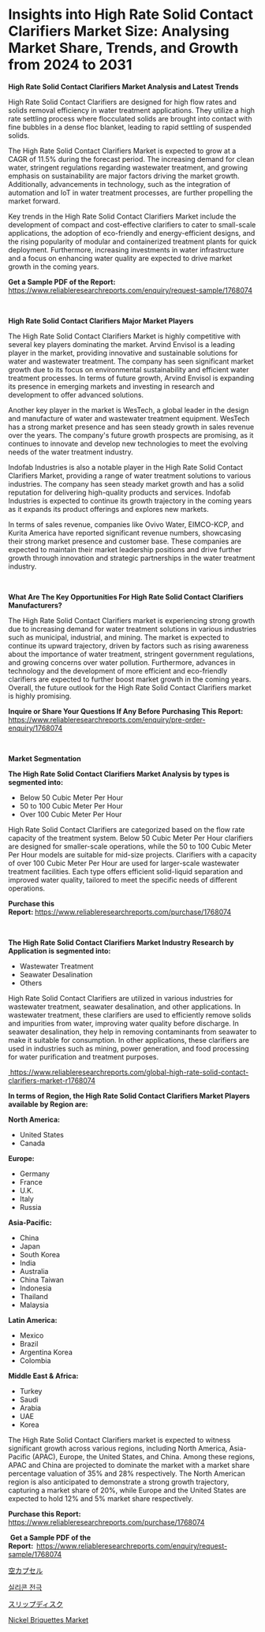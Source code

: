<p><h1>Insights into High Rate Solid Contact Clarifiers Market Size: Analysing Market Share, Trends, and Growth from 2024 to 2031</h1></p><p><strong>High Rate Solid Contact Clarifiers Market Analysis and Latest Trends</strong></p>
<p><p>High Rate Solid Contact Clarifiers are designed for high flow rates and solids removal efficiency in water treatment applications. They utilize a high rate settling process where flocculated solids are brought into contact with fine bubbles in a dense floc blanket, leading to rapid settling of suspended solids.</p><p>The High Rate Solid Contact Clarifiers Market is expected to grow at a CAGR of 11.5% during the forecast period. The increasing demand for clean water, stringent regulations regarding wastewater treatment, and growing emphasis on sustainability are major factors driving the market growth. Additionally, advancements in technology, such as the integration of automation and IoT in water treatment processes, are further propelling the market forward.</p><p>Key trends in the High Rate Solid Contact Clarifiers Market include the development of compact and cost-effective clarifiers to cater to small-scale applications, the adoption of eco-friendly and energy-efficient designs, and the rising popularity of modular and containerized treatment plants for quick deployment. Furthermore, increasing investments in water infrastructure and a focus on enhancing water quality are expected to drive market growth in the coming years.</p></p>
<p><strong>Get a Sample PDF of the Report:&nbsp;</strong> <a href="https://www.reliableresearchreports.com/enquiry/request-sample/1768074">https://www.reliableresearchreports.com/enquiry/request-sample/1768074</a></p>
<p>&nbsp;</p>
<p><strong>High Rate Solid Contact Clarifiers Major Market Players</strong></p>
<p><p>The High Rate Solid Contact Clarifiers Market is highly competitive with several key players dominating the market. Arvind Envisol is a leading player in the market, providing innovative and sustainable solutions for water and wastewater treatment. The company has seen significant market growth due to its focus on environmental sustainability and efficient water treatment processes. In terms of future growth, Arvind Envisol is expanding its presence in emerging markets and investing in research and development to offer advanced solutions.</p><p>Another key player in the market is WesTech, a global leader in the design and manufacture of water and wastewater treatment equipment. WesTech has a strong market presence and has seen steady growth in sales revenue over the years. The company's future growth prospects are promising, as it continues to innovate and develop new technologies to meet the evolving needs of the water treatment industry.</p><p>Indofab Industries is also a notable player in the High Rate Solid Contact Clarifiers Market, providing a range of water treatment solutions to various industries. The company has seen steady market growth and has a solid reputation for delivering high-quality products and services. Indofab Industries is expected to continue its growth trajectory in the coming years as it expands its product offerings and explores new markets.</p><p>In terms of sales revenue, companies like Ovivo Water, EIMCO-KCP, and Kurita America have reported significant revenue numbers, showcasing their strong market presence and customer base. These companies are expected to maintain their market leadership positions and drive further growth through innovation and strategic partnerships in the water treatment industry.</p></p>
<p>&nbsp;</p>
<p><strong>What Are The Key Opportunities For High Rate Solid Contact Clarifiers Manufacturers?</strong></p>
<p><p>The High Rate Solid Contact Clarifiers market is experiencing strong growth due to increasing demand for water treatment solutions in various industries such as municipal, industrial, and mining. The market is expected to continue its upward trajectory, driven by factors such as rising awareness about the importance of water treatment, stringent government regulations, and growing concerns over water pollution. Furthermore, advances in technology and the development of more efficient and eco-friendly clarifiers are expected to further boost market growth in the coming years. Overall, the future outlook for the High Rate Solid Contact Clarifiers market is highly promising.</p></p>
<p><strong>Inquire or Share Your Questions If Any Before Purchasing This Report:</strong> <a href="https://www.reliableresearchreports.com/enquiry/pre-order-enquiry/1768074">https://www.reliableresearchreports.com/enquiry/pre-order-enquiry/1768074</a></p>
<p>&nbsp;</p>
<p><strong>Market Segmentation</strong></p>
<p><strong>The High Rate Solid Contact Clarifiers Market Analysis by types is segmented into:</strong></p>
<p><ul><li>Below 50 Cubic Meter Per Hour</li><li>50 to 100 Cubic Meter Per Hour</li><li>Over 100 Cubic Meter Per Hour</li></ul></p>
<p><p>High Rate Solid Contact Clarifiers are categorized based on the flow rate capacity of the treatment system. Below 50 Cubic Meter Per Hour clarifiers are designed for smaller-scale operations, while the 50 to 100 Cubic Meter Per Hour models are suitable for mid-size projects. Clarifiers with a capacity of over 100 Cubic Meter Per Hour are used for larger-scale wastewater treatment facilities. Each type offers efficient solid-liquid separation and improved water quality, tailored to meet the specific needs of different operations.</p></p>
<p><strong>Purchase this Report:&nbsp;</strong><a href="https://www.reliableresearchreports.com/purchase/1768074">https://www.reliableresearchreports.com/purchase/1768074</a></p>
<p>&nbsp;</p>
<p><strong>The High Rate Solid Contact Clarifiers Market Industry Research by Application is segmented into:</strong></p>
<p><ul><li>Wastewater Treatment</li><li>Seawater Desalination</li><li>Others</li></ul></p>
<p><p>High Rate Solid Contact Clarifiers are utilized in various industries for wastewater treatment, seawater desalination, and other applications. In wastewater treatment, these clarifiers are used to efficiently remove solids and impurities from water, improving water quality before discharge. In seawater desalination, they help in removing contaminants from seawater to make it suitable for consumption. In other applications, these clarifiers are used in industries such as mining, power generation, and food processing for water purification and treatment purposes.</p></p>
<p><a href="https://www.reliableresearchreports.com/global-high-rate-solid-contact-clarifiers-market-r1768074">&nbsp;https://www.reliableresearchreports.com/global-high-rate-solid-contact-clarifiers-market-r1768074</a></p>
<p><strong>In terms of Region, the High Rate Solid Contact Clarifiers Market Players available by Region are:</strong></p>
<p>
    <p> <strong> North America: </strong>
        <ul>
            <li>United States</li>
            <li>Canada</li>
        </ul>
        </p> 
    <p> <strong> Europe: </strong>
        <ul>
            <li>Germany</li>
            <li>France</li>
            <li>U.K.</li>
            <li>Italy</li>
            <li>Russia</li>
        </ul>
        </p> 
    <p> <strong> Asia-Pacific: </strong>
        <ul>
            <li>China</li>
            <li>Japan</li>
            <li>South Korea</li>
            <li>India</li>
            <li>Australia</li>
            <li>China Taiwan</li>
            <li>Indonesia</li>
            <li>Thailand</li>
            <li>Malaysia</li>
        </ul>
        </p> 
    <p> <strong> Latin America: </strong>
        <ul>
            <li>Mexico</li>
            <li>Brazil</li>
            <li>Argentina Korea</li>
            <li>Colombia</li>
        </ul>
        </p> 
    <p> <strong> Middle East & Africa: </strong>
        <ul>
            <li>Turkey</li>
            <li>Saudi</li>
            <li>Arabia</li>
            <li>UAE</li>
            <li>Korea</li>
        </ul>
    </p>
    </p>
<p><p>The High Rate Solid Contact Clarifiers market is expected to witness significant growth across various regions, including North America, Asia-Pacific (APAC), Europe, the United States, and China. Among these regions, APAC and China are projected to dominate the market with a market share percentage valuation of 35% and 28% respectively. The North American region is also anticipated to demonstrate a strong growth trajectory, capturing a market share of 20%, while Europe and the United States are expected to hold 12% and 5% market share respectively.</p></p>
<p><strong>Purchase this Report: </strong><a href="https://www.reliableresearchreports.com/purchase/1768074">https://www.reliableresearchreports.com/purchase/1768074</a></p>
<p>&nbsp;<strong>Get a Sample PDF of the Report:&nbsp;&nbsp;</strong><a href="https://www.reliableresearchreports.com/enquiry/request-sample/1768074">https://www.reliableresearchreports.com/enquiry/request-sample/1768074</a></p>
<p><strong></strong></p>
<p><p><a href="https://github.com/zekaoe592392/Market-Research-Report-List-1/blob/main/297204840328.md">空カプセル</a></p><p><a href="https://github.com/kein8762/Market-Research-Report-List-1/blob/main/569928938064.md">실리콘 전극</a></p><p><a href="https://github.com/cnnriuez22368/Market-Research-Report-List-1/blob/main/986079540329.md">スリップディスク</a></p><p><a href="https://issuu.com/reportprime-2/docs/nickel-briquettes-market-size-2030.pptx">Nickel Briquettes Market</a></p></p>